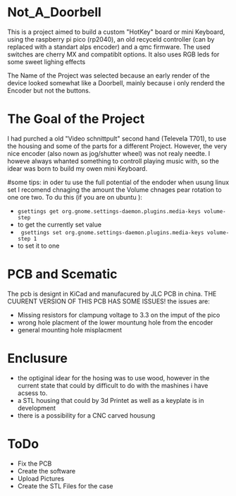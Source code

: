 # Not_A_Doorbell
This is a project aimed to build a custom "HotKey" board or mini Keyboard, using the raspberry pi pico (rp2040), an old recyceld controller (can by replaced with a standart alps encoder) and a qmc firmware. The used switches are cherry MX and compatiblt options.  It also uses RGB leds for some sweet lighing effects

The Name of the Project was selected because an early render of the device looked somewhat like a Doorbell, mainly because i only renderd the Encoder but not the buttons. 

# The Goal of the Project

I had purched a old "Video schnittpult" second hand (Televela T701), to use the housing and some of the parts for a different Project. However, the very nice encoder (also nown as jog/shutter wheel) was not realy needte. I howeve always whanted something to controll playing music with, so the idear was born to build my owen mini Keyboard.

#some tips:
in oder tu use the full potential of the endoder when usung linux set I recomend chnaging the amount the Volume chnages pear rotation to one ore two. To du this (if you are on ubuntu ):
- ``` gsettings get org.gnome.settings-daemon.plugins.media-keys volume-step ```
 - to get the currently set value
- ``` gsettings set org.gnome.settings-daemon.plugins.media-keys volume-step 1```
 - to set it to one
 
 
# PCB and Scematic

The pcb is designt in KiCad and manufacured by JLC PCB in china. THE CUURENT VERSION OF THIS PCB HAS SOME ISSUES! the issues are:
- Missing resistors for clampung voltage to 3.3 on the imput of the pico
- wrong hole placment of the lower mountung hole from the encoder
- general mounting hole misplacment

# Enclusure
- the optiginal idear for the hosing was to use wood, however in the current state that could by difficult to do with the mashines i have acsess to. 
- a STL housing that could by 3d Printet as well as a keyplate is in development
- there is a possibility for a CNC carved housung 

# ToDo 
- Fix the PCB
- Create the software
- Upload Pictures 
- Create the STL Files for the case
